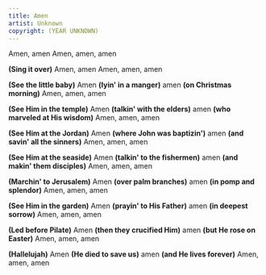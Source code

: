 ```yaml
---
title: Amen
artist: Unknown
copyright: (YEAR UNKNOWN)
---
```


Amen, amen   Amen, amen, amen

<strong>(Sing it over)</strong> Amen, amen   Amen, amen, amen

<strong>(See the little baby)</strong> Amen
<strong>(lyin' in a manger)</strong> amen
<strong>(on Christmas morning)</strong> Amen, amen, amen

<strong>(See Him in the temple)</strong> Amen
<strong>(talkin' with the elders)</strong> amen
<strong>(who marveled at His wisdom)</strong> Amen, amen, amen

<strong>(See Him at the Jordan)</strong> Amen
<strong>(where John was baptizin')</strong> amen
<strong>(and savin' all the sinners)</strong> Amen, amen, amen

<strong>(See Him at the seaside)</strong> Amen
<strong>(talkin' to the fishermen)</strong> amen
<strong>(and makin' them disciples)</strong> Amen, amen, amen

<strong>(Marchin' to Jerusalem)</strong> Amen
<strong>(over palm branches)</strong> amen
<strong>(in pomp and splendor)</strong> Amen, amen, amen

<strong>(See Him in the garden)</strong> Amen
<strong>(prayin' to His Father)</strong> amen
<strong>(in deepest sorrow)</strong> Amen, amen, amen

<strong>(Led before Pilate)</strong> Amen
<strong>(then they crucified Him)</strong> amen
<strong>(but He rose on Easter)</strong> Amen, amen, amen

<strong>(Hallelujah)</strong> Amen
<strong>(He died to save us)</strong> amen
<strong>(and He lives forever)</strong> Amen, amen, amen